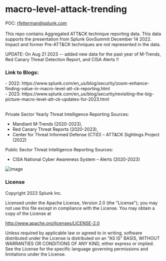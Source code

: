 # macro-level-attack-trending
POC: rfetterman@splunk.com </br></br>
This repo contains Aggregated ATT&amp;CK technique reporting data. This data supports the presentation from Splunk GovSummit December 14 2022. Impact and former Pre-ATT&CK techniques are not represented in the data.

UPDATE: On Aug 21 2023 -- added new data for the past year of M-Trends, Red Canary Threat Detection Report, and CISA Alerts ‼️

<h3>Link to Blogs:</h3> 
- 2022: https://www.splunk.com/en_us/blog/security/zoom-enhance-finding-value-in-macro-level-att-ck-reporting.html</br>
- 2023: https://www.splunk.com/en_us/blog/security/revisiting-the-big-picture-macro-level-att-ck-updates-for-2023.html</br></br>

Private Sector Yearly Threat Intelligence Reporting Sources:
- Mandiant M-Trends (2020-2023), 
- Red Canary Threat Reports (2020-2023), 
- Center for Threat Informed Defense (CTID) – ATT&CK Sightings Project (2022)

Public Sector Threat Intelligence Reporting Sources:
- CISA National Cyber Awareness System – Alerts (2020-2023)

![image](3d-scatter.gif)

### License

Copyright 2023 Splunk Inc.

Licensed under the Apache License, Version 2.0 (the "License"); 
you may not use this file except in compliance with the License. 
You may obtain a copy of the License at

http://www.apache.org/licenses/LICENSE-2.0

Unless required by applicable law or agreed to in writing, 
software distributed under the License is distributed on an "AS IS" BASIS, 
WITHOUT WARRANTIES OR CONDITIONS OF ANY KIND, either express or implied.
See the License for the specific language governing permissions and limitations under the License.
